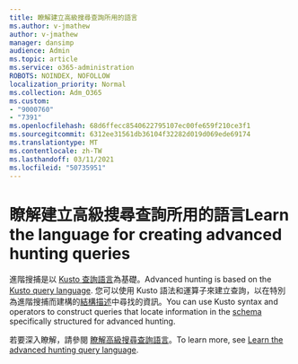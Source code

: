 ```yaml
---
title: 瞭解建立高級搜尋查詢所用的語言
ms.author: v-jmathew
author: v-jmathew
manager: dansimp
audience: Admin
ms.topic: article
ms.service: o365-administration
ROBOTS: NOINDEX, NOFOLLOW
localization_priority: Normal
ms.collection: Adm_O365
ms.custom:
- "9000760"
- "7391"
ms.openlocfilehash: 68d6ffecc8540622795107ec00fe659f210ce3f1
ms.sourcegitcommit: 6312ee31561db36104f32282d019d069ede69174
ms.translationtype: MT
ms.contentlocale: zh-TW
ms.lasthandoff: 03/11/2021
ms.locfileid: "50735951"
---
```

# <a name="learn-the-language-for-creating-advanced-hunting-queries"></a><span data-ttu-id="5b92d-102">瞭解建立高級搜尋查詢所用的語言</span><span class="sxs-lookup"><span data-stu-id="5b92d-102">Learn the language for creating advanced hunting queries</span></span>

<span data-ttu-id="5b92d-103">進階搜捕是以 [Kusto 查詢語言](https://go.microsoft.com/fwlink/?linkid=2144620)為基礎。</span><span class="sxs-lookup"><span data-stu-id="5b92d-103">Advanced hunting is based on the [Kusto query language](https://go.microsoft.com/fwlink/?linkid=2144620).</span></span> <span data-ttu-id="5b92d-104">您可以使用 Kusto 語法和運算子來建立查詢，以在特別為進階搜捕而建構的[結構描述](https://go.microsoft.com/fwlink/?linkid=2144621)中尋找的資訊。</span><span class="sxs-lookup"><span data-stu-id="5b92d-104">You can use Kusto syntax and operators to construct queries that locate information in the [schema](https://go.microsoft.com/fwlink/?linkid=2144621) specifically structured for advanced hunting.</span></span>

<span data-ttu-id="5b92d-105">若要深入瞭解，請參閱 [瞭解高級搜尋查詢語言](https://go.microsoft.com/fwlink/?linkid=2144518)。</span><span class="sxs-lookup"><span data-stu-id="5b92d-105">To learn more, see [Learn the advanced hunting query language](https://go.microsoft.com/fwlink/?linkid=2144518).</span></span>
